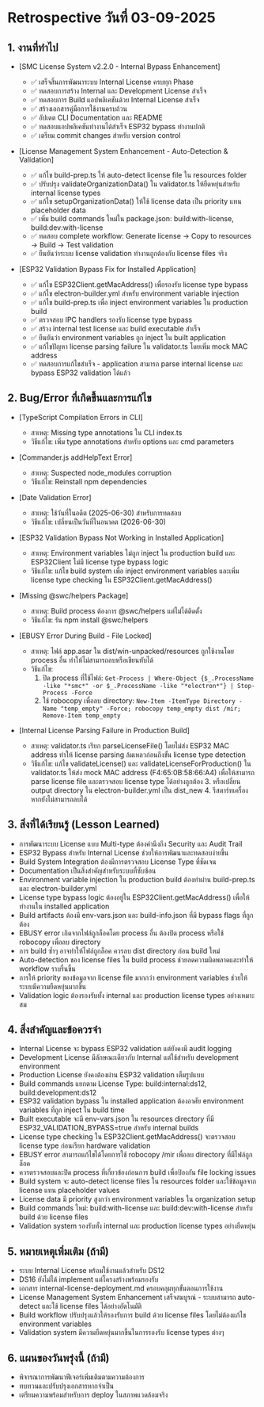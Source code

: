 # Retrospective วันที่ 03-09-2025

## 1. งานที่ทำไป

- [SMC License System v2.2.0 - Internal Bypass Enhancement]
  - ✅ เสร็จสิ้นการพัฒนาระบบ Internal License ครบทุก Phase
  - ✅ ทดสอบการสร้าง Internal และ Development License สำเร็จ
  - ✅ ทดสอบการ Build แอปพลิเคชันด้วย Internal License สำเร็จ
  - ✅ สร้างเอกสารคู่มือการใช้งานครบถ้วน
  - ✅ อัปเดต CLI Documentation และ README
  - ✅ ทดสอบแอปพลิเคชันทำงานได้สำเร็จ ESP32 bypass ทำงานปกติ
  - ✅ เตรียม commit changes สำหรับ version control

- [License Management System Enhancement - Auto-Detection & Validation]
  - ✅ แก้ไข build-prep.ts ให้ auto-detect license file ใน resources folder
  - ✅ ปรับปรุง validateOrganizationData() ใน validator.ts ให้ยืดหยุ่นสำหรับ internal license types
  - ✅ แก้ไข setupOrganizationData() ให้ใช้ license data เป็น priority แทน placeholder data
  - ✅ เพิ่ม build commands ใหม่ใน package.json: build:with-license, build:dev:with-license
  - ✅ ทดสอบ complete workflow: Generate license → Copy to resources → Build → Test validation
  - ✅ ยืนยันว่าระบบ license validation ทำงานถูกต้องกับ license files จริง

- [ESP32 Validation Bypass Fix for Installed Application]
  - ✅ แก้ไข ESP32Client.getMacAddress() เพื่อรองรับ license type bypass
  - ✅ แก้ไข electron-builder.yml สำหรับ environment variable injection
  - ✅ แก้ไข build-prep.ts เพื่อ inject environment variables ใน production build
  - ✅ ตรวจสอบ IPC handlers รองรับ license type bypass
  - ✅ สร้าง internal test license และ build executable สำเร็จ
  - ✅ ยืนยันว่า environment variables ถูก inject ใน built application
  - ✅ แก้ไขปัญหา license parsing failure ใน validator.ts โดยเพิ่ม mock MAC address
  - ✅ ทดสอบการแก้ไขสำเร็จ - application สามารถ parse internal license และ bypass ESP32 validation ได้แล้ว

## 2. Bug/Error ที่เกิดขึ้นและการแก้ไข

- [TypeScript Compilation Errors in CLI]

  - สาเหตุ: Missing type annotations ใน CLI index.ts
  - วิธีแก้ไข: เพิ่ม type annotations สำหรับ options และ cmd parameters

- [Commander.js addHelpText Error]

  - สาเหตุ: Suspected node_modules corruption
  - วิธีแก้ไข: Reinstall npm dependencies

- [Date Validation Error]
  - สาเหตุ: ใช้วันที่ในอดีต (2025-06-30) สำหรับการทดสอบ
  - วิธีแก้ไข: เปลี่ยนเป็นวันที่ในอนาคต (2026-06-30)

- [ESP32 Validation Bypass Not Working in Installed Application]
  - สาเหตุ: Environment variables ไม่ถูก inject ใน production build และ ESP32Client ไม่มี license type bypass logic
  - วิธีแก้ไข: แก้ไข build system เพื่อ inject environment variables และเพิ่ม license type checking ใน ESP32Client.getMacAddress()

- [Missing @swc/helpers Package]
  - สาเหตุ: Build process ต้องการ @swc/helpers แต่ไม่ได้ติดตั้ง
  - วิธีแก้ไข: รัน npm install @swc/helpers

- [EBUSY Error During Build - File Locked]
  - สาเหตุ: ไฟล์ app.asar ใน dist/win-unpacked/resources ถูกใช้งานโดย process อื่น ทำให้ไม่สามารถลบหรือเขียนทับได้
  - วิธีแก้ไข: 
    1. ปิด process ที่ใช้ไฟล์: `Get-Process | Where-Object {$_.ProcessName -like "*smc*" -or $_.ProcessName -like "*electron*"} | Stop-Process -Force`
    2. ใช้ robocopy เพื่อลบ directory: `New-Item -ItemType Directory -Name "temp_empty" -Force; robocopy temp_empty dist /mir; Remove-Item temp_empty`

- [Internal License Parsing Failure in Production Build]
  - สาเหตุ: validator.ts เรียก parseLicenseFile() โดยไม่ส่ง ESP32 MAC address ทำให้ license parsing ล้มเหลวก่อนถึงขั้น license type detection
  - วิธีแก้ไข: แก้ไข validateLicense() และ validateLicenseForProduction() ใน validator.ts ให้ส่ง mock MAC address (F4:65:0B:58:66:A4) เพื่อให้สามารถ parse license file และตรวจสอบ license type ได้อย่างถูกต้อง
    3. หรือเปลี่ยน output directory ใน electron-builder.yml เป็น dist_new
    4. รีสตาร์ทเครื่องหากยังไม่สามารถลบได้

## 3. สิ่งที่ได้เรียนรู้ (Lesson Learned)

- การพัฒนาระบบ License แบบ Multi-type ต้องคำนึงถึง Security และ Audit Trail
- ESP32 Bypass สำหรับ Internal License ช่วยให้การพัฒนาและทดสอบง่ายขึ้น
- Build System Integration ต้องมีการตรวจสอบ License Type ที่ชัดเจน
- Documentation เป็นสิ่งสำคัญสำหรับระบบที่ซับซ้อน
- Environment variable injection ใน production build ต้องทำผ่าน build-prep.ts และ electron-builder.yml
- License type bypass logic ต้องอยู่ใน ESP32Client.getMacAddress() เพื่อให้ทำงานใน installed application
- Build artifacts ต้องมี env-vars.json และ build-info.json ที่มี bypass flags ที่ถูกต้อง
- EBUSY error เกิดจากไฟล์ถูกล็อคโดย process อื่น ต้องปิด process หรือใช้ robocopy เพื่อลบ directory
- การ build ซ้ำๆ อาจทำให้ไฟล์ถูกล็อค ควรลบ dist directory ก่อน build ใหม่
- Auto-detection ของ license files ใน build process ช่วยลดความผิดพลาดและทำให้ workflow ราบรื่นขึ้น
- การให้ priority ของข้อมูลจาก license file มากกว่า environment variables ช่วยให้ระบบมีความยืดหยุ่นมากขึ้น
- Validation logic ต้องรองรับทั้ง internal และ production license types อย่างเหมาะสม

## 4. สิ่งสำคัญและข้อควรจำ

- Internal License จะ bypass ESP32 validation แต่ยังคงมี audit logging
- Development License มีลักษณะเดียวกับ Internal แต่ใช้สำหรับ development environment
- Production License ยังคงต้องผ่าน ESP32 validation เต็มรูปแบบ
- Build commands แยกตาม License Type: build:internal:ds12, build:development:ds12
- ESP32 validation bypass ใน installed application ต้องอาศัย environment variables ที่ถูก inject ใน build time
- Built executable จะมี env-vars.json ใน resources directory ที่มี ESP32_VALIDATION_BYPASS=true สำหรับ internal builds
- License type checking ใน ESP32Client.getMacAddress() จะตรวจสอบ license type ก่อนเรียก hardware validation
- EBUSY error สามารถแก้ไขได้โดยการใช้ robocopy /mir เพื่อลบ directory ที่มีไฟล์ถูกล็อค
- ควรตรวจสอบและปิด process ที่เกี่ยวข้องก่อนการ build เพื่อป้องกัน file locking issues
- Build system จะ auto-detect license files ใน resources folder และใช้ข้อมูลจาก license แทน placeholder values
- License data มี priority สูงกว่า environment variables ใน organization setup
- Build commands ใหม่: build:with-license และ build:dev:with-license สำหรับ build ด้วย license files
- Validation system รองรับทั้ง internal และ production license types อย่างยืดหยุ่น

## 5. หมายเหตุเพิ่มเติม (ถ้ามี)

- ระบบ Internal License พร้อมใช้งานแล้วสำหรับ DS12
- DS16 ยังไม่ได้ implement แต่โครงสร้างพร้อมรองรับ
- เอกสาร internal-license-deployment.md ครอบคลุมทุกขั้นตอนการใช้งาน
- License Management System Enhancement เสร็จสมบูรณ์ - ระบบสามารถ auto-detect และใช้ license files ได้อย่างอัตโนมัติ
- Build workflow ปรับปรุงแล้วให้รองรับการ build ด้วย license files โดยไม่ต้องแก้ไข environment variables
- Validation system มีความยืดหยุ่นมากขึ้นในการรองรับ license types ต่างๆ

## 6. แผนของวันพรุ่งนี้ (ถ้ามี)

- พิจารณาการพัฒนาฟีเจอร์เพิ่มเติมตามความต้องการ
- ทบทวนและปรับปรุงเอกสารหากจำเป็น
- เตรียมความพร้อมสำหรับการ deploy ในสภาพแวดล้อมจริง
